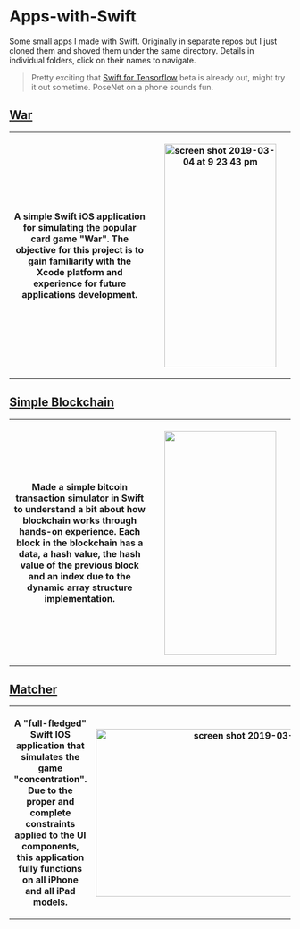 # Apps-with-Swift

Some small apps I made with Swift. Originally in separate repos but I just cloned them and shoved them under the same directory. Details in individual folders, click on their names to navigate. 

> Pretty exciting that [Swift for Tensorflow](https://www.tensorflow.org/swift) beta is already out, might try it out sometime. PoseNet on a phone sounds fun.

## [War](War)

<table width="100%">
  <tr>
    <th width="50%">
    <p>A simple Swift iOS application for simulating the popular card game "War". The objective for this project is to gain familiarity with the Xcode platform and experience for future applications development.</p>
    </th>
    <th>
<p align="center"><img width="200" height="400" alt="screen shot 2019-03-04 at 9 23 43 pm" src="https://user-images.githubusercontent.com/43103206/53776870-7f7eb300-3ec5-11e9-8828-57cd0e3d5029.png"></p>
    </th>
  </tr>
  </table>

## [Simple Blockchain](Simple-Blockchain)

<table width="100%">
  <tr>
    <th width="50%">
    <p>Made a simple bitcoin transaction simulator in Swift to understand a bit about how blockchain works through hands-on experience. Each block in the blockchain has a data, a hash value, the hash value of the previous block and an index due to the dynamic array structure implementation. </p>
    </th>
    <th>
<p align="center"><img src="https://user-images.githubusercontent.com/43103206/54482531-6fe36080-481b-11e9-90a7-78d64c76d2c0.gif" width="200" height="400" /></p>
    </th>
  </tr>
  </table>

## [Matcher](Matcher)

<table width="100%">
  <tr>
    <th width="50%">
    <p>A "full-fledged" Swift IOS application that simulates the game "concentration". Due to the proper and complete constraints applied to the UI components, this application fully functions on all iPhone and all iPad models. </p>
    </th>
    <th>
<p align="center"><img width="648" height="300" alt="screen shot 2019-03-04 at 9 57 05 pm" src="https://user-images.githubusercontent.com/43103206/53777829-9d99e280-3ec8-11e9-948c-39b4a95280ce.png"></p>
    </th>
  </tr>
  </table>


